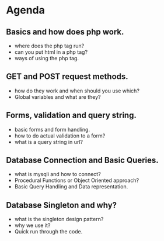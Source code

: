 # Agenda
 ## Basics and how does php work.
  - where does the php tag run?
  - can you put html in a php tag?
  - ways of using the php tag.

## GET and POST request methods.
  - how do they work and when should you use which?
  - Global variables and what are they?

## Forms, validation and query string.
  - basic forms and form handling.
  - how to do actual validation to a form?
  - what is a query string in url?

## Database Connection and Basic Queries.
  - what is mysqli and how to connect?
  - Procedural Functions or Object Oriented approach?
  - Basic Query Handling and Data representation.

## Database Singleton and why?
  - what is the singleton design pattern?
  - why we use it?
  - Quick run through the code.

